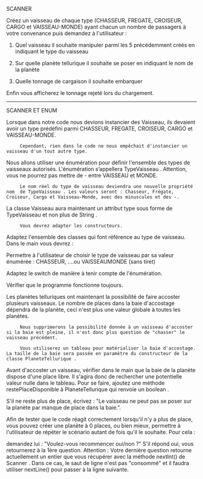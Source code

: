 SCANNER

 Créez un vaisseau de chaque type (CHASSEUR, FREGATE, CROISEUR, CARGO et VAISSEAU-MONDE) ayant chacun un nombre de passagers à votre convenance puis demandez à l'utilisateur :

 1) Quel vaisseau il souhaite manipuler parmi les 5 précédemment créés en indiquant le type du vaisseau

 2) Sur quelle planète tellurique il souhaite se poser en indiquant le nom de la planète

 3) Quelle tonnage de cargaison il souhaite embarquer

 Enfin vous afficherez le tonnage rejeté lors du chargement.

*******************************************************************

SCANNER ET ENUM


 Lorsque dans notre code nous devions instancier des Vaisseau, ils devaient avoir un type prédéfini parmi CHASSEUR, FREGATE, CROISEUR, CARGO et VAISSEAU-MONDE.

         Cependant, rien dans le code ne nous empêchait d'instancier un vaisseau d'un tout autre type.

 Nous allons utiliser une énumération pour définir l'ensemble des types de vaisseaux autorisés. L'énumération s’appellera TypeVaisseau . Attention, vous ne pourrez pas mettre de - entre VAISSEAU et MONDE.

         Le nom réel du type de vaisseau deviendra une nouvelle propriété nom  de TypeVaisseau . Les valeurs seront : Chasseur, Frégate, Croiseur, Cargo et Vaisseau-Monde, avec des minuscules et des -.

 La classe Vaisseau  aura maintenant un attribut type sous forme de TypeVaisseau  et non plus de String .

         Vous devrez adapter les constructeurs.

 Adaptez l'ensemble des classes qui font référence au type de vaisseau. Dans le main vous devrez :

 Permettre à l'utilisateur de choisir le type de vaisseau par sa valeur énumérée : CHASSEUR, ....ou VAISSEAUMONDE (sans tiret)

 Adaptez le switch de manière à tenir compte de l'énumération.

 Vérifier que le programme fonctionne toujours.


 Les planètes telluriques ont maintenant la possibilité de faire accoster plusieurs vaisseaux. Le nombre de places dans la baie d'accostage dépendra de la planète, ceci n'est plus une valeur globale à toutes les planètes.

         Nous supprimerons la possibilité donnée à un vaisseau d'accoster si la baie est pleine, il n'est donc plus question de "chasser" le vaisseau précédent.

         Vous utiliserez un tableau pour matérialiser la baie d'accostage. La taille de la baie sera passée en paramètre du constructeur de la classe PlaneteTellurique .

 Avant d'accoster un vaisseau, vérifier dans le main  que la baie de la planète dispose d'une place libre. Il s'agira donc de rechercher une potentielle valeur nulle dans le tableau. Pour se faire, ajoutez une méthode restePlaceDisponible à PlaneteTellurique  qui renvoie un boolean   .

 S'il ne reste plus de place, écrivez : "Le vaisseau ne peut pas se poser sur la planète par manque de place dans la baie.".

 Afin de tester que le code réagit correctement lorsqu'il n'y a plus de place, vous pouvez créer une planète à 0 places, ou bien mieux, permettre à l'utilisateur de répéter le scénario autant de fois qu'il le souhaite. Pour cela :

 demandez lui : "Voulez-vous recommencer oui/non ?"
 S'il répond oui, vous retournerez à la 1ère question.
 Attention : Votre dernière question retourne actuellement un entier que vous récupérer avec la méthode nextInt()  de Scanner . Dans ce cas, le saut de ligne n'est pas "consommé" et il faudra utiliser nextLine()  pour passer à la ligne suivante.
